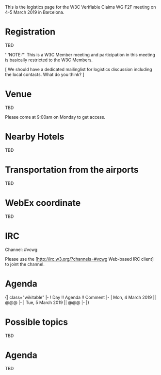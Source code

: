 This is the logistics page for the W3C Verifiable Claims WG F2F meeting on 4-5 March 2019 in Barcelona.

# Registration

TBD

'''NOTE:'''
This is a W3C Member meeting and participation in this meeting is basically restricted to the W3C Members.

[ We should have a dedicated mailinglist for logistics discussion including the local contacts. What do you think? ]

<!--
So if you're interested in joining the meeting but not a W3C Member, please contact the [mailto:team-wot-f2f-logistics@w3.org meeting logistics Team] before getting registered.
-->

<!--
=== Visa Letters ===

If you need an invitation letter, please contact us as soon as possible!
-->

# Venue

TBD

Please come at 9:00am on Monday to get access.

# Nearby Hotels

TBD

# Transportation from the airports

TBD

# WebEx coordinate

TBD

# IRC

Channel: #vcwg

Please use the [http://irc.w3.org/?channels=#vcwg Web-based IRC client] to joint the channel.

# Agenda

{| class="wikitable"
|-
! Day !! Agenda !! Comment
|-
| Mon, 4 March 2019 || @@@
|-
| Tue, 5 March 2019 || @@@
|-
|}

# Possible topics

TBD

# Agenda

TBD

